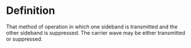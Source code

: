 # Definition

That method of operation in which one sideband is transmitted and the
other sideband is suppressed. The carrier wave may be either transmitted
or suppressed.
